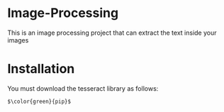 # Image-Processing
This is an image processing project that can extract the text inside your images

# Installation  
You must download the tesseract library as follows:<br>
```
$\color{green}{pip}$ 
